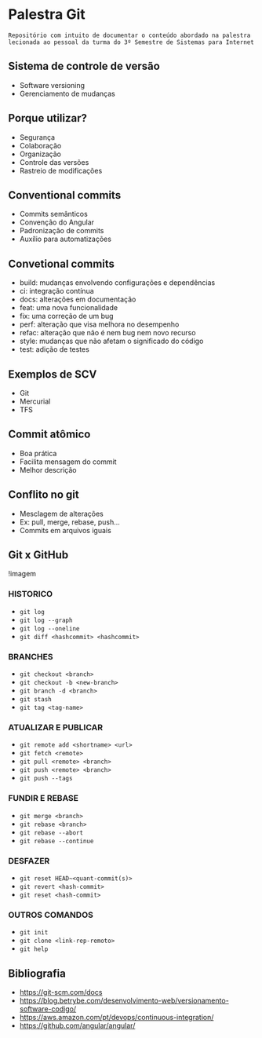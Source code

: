 # Palestra Git
    Repositório com intuito de documentar o conteúdo abordado na palestra lecionada ao pessoal da turma do 3º Semestre de Sistemas para Internet 
## Sistema de controle de versão 
- Software versioning
- Gerenciamento de mudanças

## Porque utilizar?
- Segurança
- Colaboração
- Organização
- Controle das versões
- Rastreio de modificações

## Conventional commits
- Commits semânticos
- Convenção do Angular
- Padronização de commits
- Auxílio para automatizações

## Convetional commits
- build: mudanças envolvendo configurações e dependências
- ci: integração contínua
- docs: alterações em documentação
- feat: uma nova funcionalidade
- fix: uma correção de um bug
- perf: alteração que visa melhora no desempenho
- refac: alteração que não é nem bug nem novo recurso
- style: mudanças que não afetam o significado do código
- test: adição de testes

## Exemplos de SCV
- Git
- Mercurial
- TFS

## Commit atômico
- Boa prática
- Facilita mensagem do commit
- Melhor descrição

## Conflito no git
- Mesclagem de alterações
- Ex: pull, merge, rebase, push...
- Commits em arquivos iguais

## Git x GitHub 
!imagem

### HISTORICO
- `git log`
- `git log --graph`
- `git log --oneline`
- `git diff <hashcommit> <hashcommit>`

### BRANCHES
- `git checkout <branch>`
- `git checkout -b <new-branch>`
- `git branch -d <branch>`
- `git stash`
- `git tag <tag-name>`

### ATUALIZAR E PUBLICAR
- `git remote add <shortname> <url>`
- `git fetch <remote>`
- `git pull <remote> <branch>`
- `git push <remote> <branch>`
- `git push --tags`

### FUNDIR E REBASE
- `git merge <branch>`
- `git rebase <branch>`
- `git rebase --abort`
- `git rebase --continue`

### DESFAZER
- `git reset HEAD~<quant-commit(s)>`
- `git revert <hash-commit>`
- `git reset <hash-commit>`

### OUTROS COMANDOS
- `git init`
- `git clone <link-rep-remoto>`
- `git help`

## Bibliografia
- https://git-scm.com/docs 
- https://blog.betrybe.com/desenvolvimento-web/versionamento-software-codigo/ 
- https://aws.amazon.com/pt/devops/continuous-integration/ 
- https://github.com/angular/angular/ 